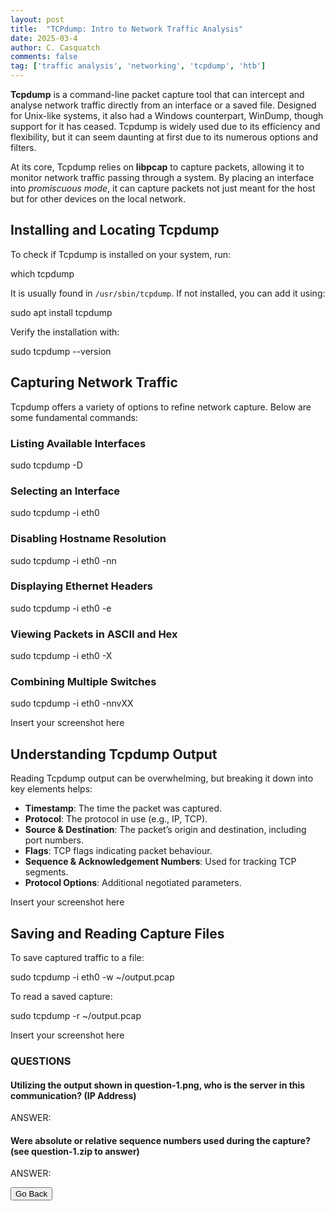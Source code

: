```yaml
---
layout: post
title:  "TCPdump: Intro to Network Traffic Analysis"
date: 2025-03-4
author: C. Casquatch
comments: false
tag: ['traffic analysis', 'networking', 'tcpdump', 'htb']
---
```


**Tcpdump** is a command-line packet capture tool that can intercept and analyse network traffic directly from an interface or a saved file. Designed for Unix-like systems, it also had a Windows counterpart, WinDump, though support for it has ceased. Tcpdump is widely used due to its efficiency and flexibility, but it can seem daunting at first due to its numerous options and filters.

At its core, Tcpdump relies on **libpcap** to capture packets, allowing it to monitor network traffic passing through a system. By placing an interface into _promiscuous mode_, it can capture packets not just meant for the host but for other devices on the local network.

Installing and Locating Tcpdump
-------------------------------

To check if Tcpdump is installed on your system, run:

which tcpdump

It is usually found in `/usr/sbin/tcpdump`. If not installed, you can add it using:

sudo apt install tcpdump

Verify the installation with:

sudo tcpdump --version

Capturing Network Traffic
-------------------------

Tcpdump offers a variety of options to refine network capture. Below are some fundamental commands:

### Listing Available Interfaces

sudo tcpdump -D

### Selecting an Interface

sudo tcpdump -i eth0

### Disabling Hostname Resolution

sudo tcpdump -i eth0 -nn

### Displaying Ethernet Headers

sudo tcpdump -i eth0 -e

### Viewing Packets in ASCII and Hex

sudo tcpdump -i eth0 -X

### Combining Multiple Switches

sudo tcpdump -i eth0 -nnvXX

Insert your screenshot here

Understanding Tcpdump Output
----------------------------

Reading Tcpdump output can be overwhelming, but breaking it down into key elements helps:

*   **Timestamp**: The time the packet was captured.
*   **Protocol**: The protocol in use (e.g., IP, TCP).
*   **Source & Destination**: The packet’s origin and destination, including port numbers.
*   **Flags**: TCP flags indicating packet behaviour.
*   **Sequence & Acknowledgement Numbers**: Used for tracking TCP segments.
*   **Protocol Options**: Additional negotiated parameters.

Insert your screenshot here

Saving and Reading Capture Files
--------------------------------

To save captured traffic to a file:

sudo tcpdump -i eth0 -w ~/output.pcap

To read a saved capture:

sudo tcpdump -r ~/output.pcap

Insert your screenshot here

### QUESTIONS

#### Utilizing the output shown in question-1.png, who is the server in this communication? (IP Address)
ANSWER:

#### Were absolute or relative sequence numbers used during the capture? (see question-1.zip to answer)
ANSWER:

<button onclick="history.back()">Go Back</button>
